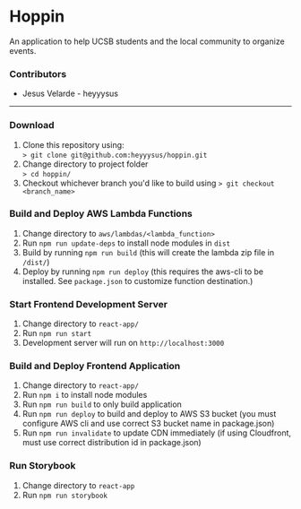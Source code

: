 # Hoppin
An application to help UCSB students and the local community to organize events. 

### Contributors
- Jesus Velarde - heyyysus

---

### Download
1. Clone this repository using:  
`> git clone git@github.com:heyyysus/hoppin.git`
2. Change directory to project folder  
`> cd hoppin/`
3. Checkout whichever branch you'd like to build using 
   `> git checkout <branch_name>`

### Build and Deploy AWS Lambda Functions
1. Change directory to `aws/lambdas/<lambda_function>`
2. Run `npm run update-deps` to install node modules in `dist` 
3. Build by running `npm run build` (this will create the lambda zip file in `/dist/`)
4. Deploy by running `npm run deploy` (this requires the aws-cli to be installed. See `package.json` to customize function destination.)

### Start Frontend Development Server
1. Change directory to `react-app/`
2. Run `npm run start`
3. Development server will run on `http://localhost:3000`

### Build and Deploy Frontend Application
1. Change directory to `react-app/`
2. Run `npm i` to install node modules
3. Run `npm run build` to only build application
4. Run `npm run deploy` to build and deploy to AWS S3 bucket (you must configure AWS cli and use correct S3 bucket name in package.json)
5. Run `npm run invalidate` to update CDN immediately (if using Cloudfront, must use correct distribution id in package.json)

### Run Storybook
1. Change directory to `react-app`
2. Run `npm run storybook`
